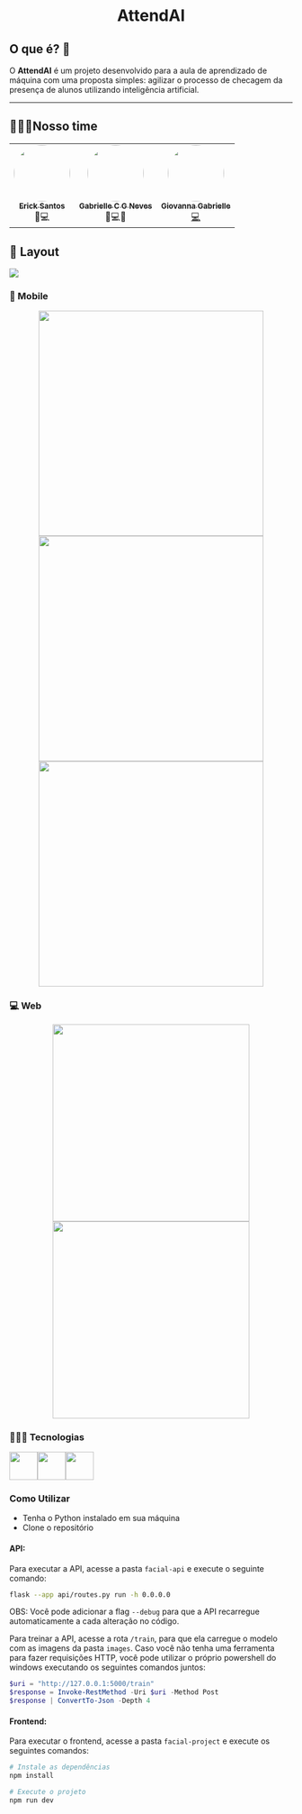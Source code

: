 
<h1 align="center">AttendAI</h1>
<h2>O que é? 🤔</h2>
O <b>AttendAI</b> é um projeto desenvolvido para a aula de aprendizado de máquina com uma proposta simples: agilizar o processo de checagem da presença de alunos utilizando inteligência artificial.

---

<h2>👩🏾‍💻Nosso time</h2>

<table align="center">
  <tr >
      <td align="center"><a href="https://github.com/ericksantos12"><img style="border-radius: 50%;" src="https://avatars.githubusercontent.com/u/16109127?v=4" width="100px;" alt=""/><br /><sub><b>Erick Santos</b></sub></a><br />🎨💻</td>
      <td align="center"><a href="https://github.com/GabrielleCGNeves"><img style="border-radius: 50%;" src="https://avatars.githubusercontent.com/u/88461057?v=4" width="100px;" alt=""/><br /><sub><b>Gabrielle C G Neves</b></sub></a><br />🎨💻📖</td>
      <td align="center"><a href="https://github.com/Gabstxr"><img style="border-radius: 50%;" src="https://avatars.githubusercontent.com/u/98724979?v=4" width="100px;" alt=""/><br /><sub><b>Giovanna Gabrielle</b></sub><br />💻</td>
  <tr>
<table>

<h2>🎨 Layout</h2>

<div>
    <a href="https://www.figma.com/design/GkfV9cgirecKD0okncoYvH/FacialRecognition?node-id=8-121&t=J89kOo3TcobaLbvF-1"><img src="https://img.shields.io/badge/ver_mais-F24E1E?style=for-the-badge&logo=figma&logoColor=white"></a>
</div>

<h3>📱 Mobile</h3>

<div align="center"> 
<img src = "https://files.catbox.moe/twdu5a.png" height="400em">
<img src = "https://files.catbox.moe/oc9f86.png" height="400em">
<img src = "https://files.catbox.moe/bv8s9j.png" height="400em">
</div>

<h3>💻 Web</h3>
<div align="center">
    <img src = "https://files.catbox.moe/93r8vo.png" width="350em">
    <img src = "https://files.catbox.moe/qmqfs8.png" width="350em">
</div>

<h3>👩🏾‍💻 Tecnologias</h3>

<img src="https://cdn.jsdelivr.net/gh/devicons/devicon@latest/icons/python/python-original.svg" width="50"/>
<img src="https://cdn.jsdelivr.net/gh/devicons/devicon@latest/icons/react/react-original.svg" width="50"/>
<img src="https://cdn.jsdelivr.net/gh/devicons/devicon@latest/icons/flask/flask-original.svg" width="50"/>
          

<h3>Como Utilizar</h3>

- Tenha o Python instalado em sua máquina
- Clone o repositório

#### API:
Para executar a API, acesse a pasta `facial-api` e execute o seguinte comando:
```bash
flask --app api/routes.py run -h 0.0.0.0
```
OBS: Você pode adicionar a flag `--debug` para que a API recarregue automaticamente a cada alteração no código.

Para treinar a API, acesse a rota `/train`, para que ela carregue o modelo com as imagens da pasta `images`. Caso você não tenha uma ferramenta para fazer requisições HTTP, você pode utilizar o próprio powershell do windows executando os seguintes comandos juntos:

```powershell
$uri = "http://127.0.0.1:5000/train"
$response = Invoke-RestMethod -Uri $uri -Method Post
$response | ConvertTo-Json -Depth 4
```

#### Frontend:
Para executar o frontend, acesse a pasta `facial-project` e execute os seguintes comandos:
```bash
# Instale as dependências
npm install

# Execute o projeto
npm run dev
```